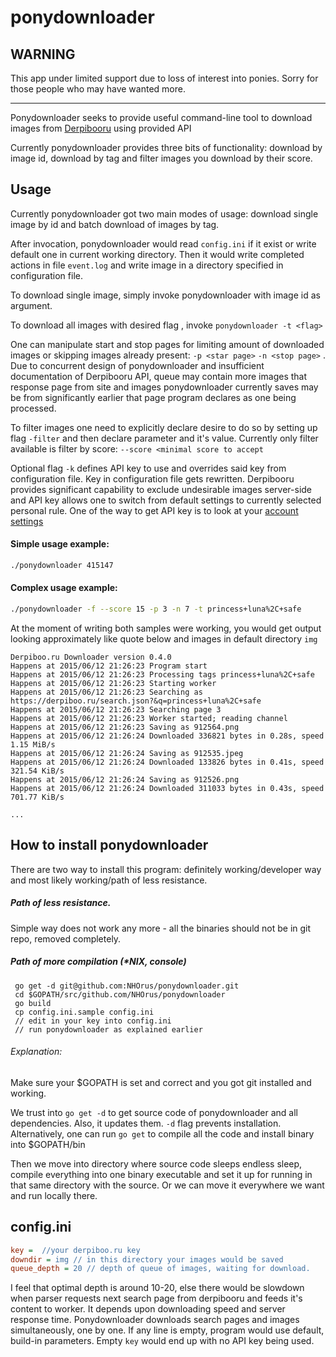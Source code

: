 ponydownloader
==============

WARNING
-------

This app under limited support due to loss of interest into ponies. Sorry for those people who may have wanted more.

---

Ponydownloader seeks to provide useful command-line tool to download images from [Derpibooru](http://derpiboo.ru) using provided API

Currently ponydownloader provides three bits of functionality: download by image id, download by tag and filter images you download by their score.

Usage
-----

Currently ponydownloader got two main modes of usage: download single image by id and batch download of images by tag.

After invocation, ponydownloader would read `config.ini` if it exist or write default one in current working directory. Then it would write completed actions in file `event.log` and write image in a directory specified in configuration file.

To download single image, simply invoke ponydownloader with image id as argument.

To download all images with desired flag , invoke `ponydownloader -t <flag>`

One can manipulate start and stop pages for limiting amount of downloaded images or skipping images already present: `-p <star page>` `-n <stop page>` . Due to concurrent design of ponydownloader and insufficient documentation of Derpibooru API, queue may contain more images that response page from site and images ponydownloader currently saves may be from significantly earlier that page program declares as one being processed.

To filter images one need to explicitly declare desire to do so by setting up flag `-filter` and then declare parameter and it's value.
Currently only filter available is filter by score: `--score <minimal score to accept`

Optional flag `-k` defines API key to use and overrides said key from configuration file. Key in configuration file gets rewritten. Derpibooru provides significant capability to exclude undesirable images server-side and API key allows one to switch from default settings to currently selected personal rule. One of the way to get API key is to look at your [account settings](https://derpiboo.ru/users/edit)

#### Simple usage example:
```bash
./ponydownloader 415147
```

#### Complex usage example:
```bash
./ponydownloader -f --score 15 -p 3 -n 7 -t princess+luna%2C+safe
```
At the moment of writing both samples were working, you would get output looking approximately like quote below and images in default directory `img`

```
Derpiboo.ru Downloader version 0.4.0
Happens at 2015/06/12 21:26:23 Program start
Happens at 2015/06/12 21:26:23 Processing tags princess+luna%2C+safe
Happens at 2015/06/12 21:26:23 Starting worker
Happens at 2015/06/12 21:26:23 Searching as https://derpiboo.ru/search.json?&q=princess+luna%2C+safe
Happens at 2015/06/12 21:26:23 Searching page 3
Happens at 2015/06/12 21:26:23 Worker started; reading channel
Happens at 2015/06/12 21:26:23 Saving as 912564.png
Happens at 2015/06/12 21:26:24 Downloaded 336821 bytes in 0.28s, speed 1.15 MiB/s
Happens at 2015/06/12 21:26:24 Saving as 912535.jpeg
Happens at 2015/06/12 21:26:24 Downloaded 133826 bytes in 0.41s, speed 321.54 KiB/s
Happens at 2015/06/12 21:26:24 Saving as 912526.png
Happens at 2015/06/12 21:26:24 Downloaded 311033 bytes in 0.43s, speed 701.77 KiB/s

...
```

## How to install ponydownloader

There are two way to install this program: definitely working/developer way and most likely working/path of less resistance.

##### Path of less resistance.

Simple way does not work any more - all the binaries should not be in git repo, removed completely.

##### Path of more compilation (*NIX, console)

```
 go get -d git@github.com:NHOrus/ponydownloader.git
 cd $GOPATH/src/github.com/NHOrus/ponydownloader
 go build
 cp config.ini.sample config.ini
 // edit in your key into config.ini
 // run ponydownloader as explained earlier
``` 

###### Explanation:

Make sure your $GOPATH is set and correct and you got git installed and working.

We trust into `go get -d` to get source code of ponydownloader and all dependencies. Also, it updates them. `-d` flag  prevents installation. Alternatively, one can run `go get` to compile all the code and install binary into $GOPATH/bin 

Then we move into directory where source code sleeps endless sleep, compile everything into one binary executable and set it up for running in that same directory with the source. Or we can move it everywhere we want and run locally there.

config.ini
----------

```config.ini
key =  //your derpiboo.ru key
downdir = img // in this directory your images would be saved
queue_depth = 20 // depth of queue of images, waiting for download. 
``` 

I feel that optimal depth is around 10-20, else there would be slowdown when parser requests next search page from derpibooru and feeds it's content to worker. It depends upon downloading speed and server response time. Ponydownloader downloads search  pages and images simultaneously, one by one.
If any line is empty, program would use default, build-in parameters. Empty `key` would end up with no API key being used.
